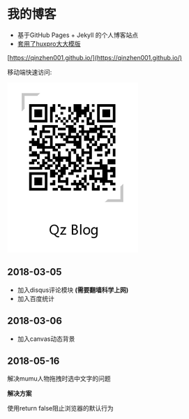 # 我的博客
* 基于GitHub Pages + Jekyll 的个人博客站点
* [套用了huxpro大大模版](https://github.com/huxpro/huxpro.github.io/)

[https://qinzhen001.github.io/](https://qinzhen001.github.io/)

移动端快速访问:

![enter description here][1]


## 2018-03-05
* 加入disqus评论模块 **(需要翻墙科学上网)**
* 加入百度统计

## 2018-03-06
* 加入canvas动态背景


## 2018-05-16
解决mumu人物拖拽时选中文字的问题

**解决方案**

使用return false阻止浏览器的默认行为


  [1]: https://github.com/QinZhen001/QinZhen001.github.io/blob/master/img/website-QR%20-code.png